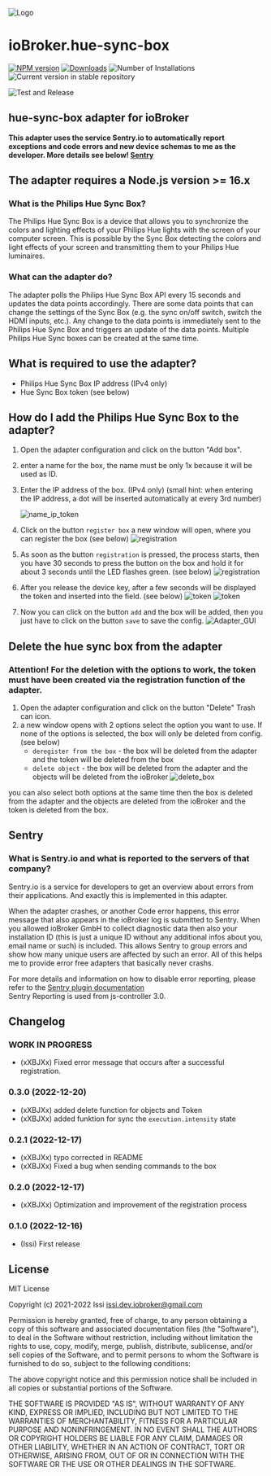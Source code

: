 ![Logo](admin/hueSyncBox.png)
# ioBroker.hue-sync-box

[![NPM version](https://img.shields.io/npm/v/iobroker.hue-sync-box.svg)](https://www.npmjs.com/package/iobroker.hue-sync-box)
[![Downloads](https://img.shields.io/npm/dm/iobroker.hue-sync-box.svg)](https://www.npmjs.com/package/iobroker.hue-sync-box)
![Number of Installations](https://iobroker.live/badges/hue-sync-box-installed.svg)
![Current version in stable repository](https://iobroker.live/badges/hue-sync-box-stable.svg)

![Test and Release](https://github.com/xXBJXx/ioBroker.hue-sync-box/workflows/Test%20and%20Release/badge.svg)

## hue-sync-box adapter for ioBroker

**This adapter uses the service Sentry.io to automatically report exceptions and code errors and new device schemas to me as the developer.
More details see below! [Sentry](#sentry)**

## The adapter requires a Node.js version >= 16.x

### What is the Philips Hue Sync Box?

The Philips Hue Sync Box is a device that allows you to synchronize the colors and lighting effects of your Philips Hue lights with the screen of your
computer screen. This is possible by the Sync Box detecting the colors and light effects of your screen and transmitting them to your Philips
Hue luminaires.

### What can the adapter do?

The adapter polls the Philips Hue Sync Box API every 15 seconds and updates the data points accordingly.
There are some data points that can change the settings of the Sync Box (e.g. the sync on/off switch, switch the HDMI inputs, etc.).
Any change to the data points is immediately sent to the Philips Hue Sync Box and triggers an update of the data points.
Multiple Philips Hue Sync boxes can be created at the same time.

## What is required to use the adapter?

- Philips Hue Sync Box IP address (IPv4 only)
- Hue Sync Box token (see below)

## How do I add the Philips Hue Sync Box to the adapter?

1. Open the adapter configuration and click on the button "Add box".
2. enter a name for the box, the name must be only 1x because it will be used as ID.
3. Enter the IP address of the box. (IPv4 only) (small hint: when entering the IP address, a dot will be inserted automatically at every 3rd number)

   ![name_ip_token](admin/media/name_ip_token.png)
4. Click on the button `register box` a new window will open, where you can register the box (see below)
   ![registration](admin/media/registration.png)
5. As soon as the button `registration` is pressed, the process starts, then you have 30 seconds to press the button on the box and hold it for 
   about 3 seconds until the LED flashes green. (see below)
   ![registration](admin/media/registration_timer.png)
6. After you release the device key, after a few seconds will be displayed the token and inserted into the field. (see below)
   ![token](admin/media/registration_successful.png)
   ![token](admin/media/token.png)
7. Now you can click on the button `add` and the box will be added, then you just have to click on the button `save` to save the config.
   ![Adapter_GUI](admin/media/Adapter_GUI.png)

## Delete the hue sync box from the adapter
### Attention! For the deletion with the options to work, the token must have been created via the registration function of the adapter.

1. Open the adapter configuration and click on the button "Delete" Trash can icon.
2. a new window opens with 2 options select the option you want to use. If none of the options is selected, the box will only be deleted from 
   config. (see below) 
   - `deregister from the box` - the box will be deleted from the adapter and the token will be deleted from the box
   - `delete object` - the box will be deleted from the adapter and the objects will be deleted from the ioBroker
     ![delete_box](admin/media/delete_device.png)
   
you can also select both options at the same time then the box is deleted from the adapter and the objects are deleted from the ioBroker and 
the token is deleted from the box.


## Sentry
### What is Sentry.io and what is reported to the servers of that company?

Sentry.io is a service for developers to get an overview about errors from their applications. And exactly this is
implemented in this adapter.

When the adapter crashes, or another Code error happens, this error message that also appears in the ioBroker log is
submitted to Sentry. When you
allowed ioBroker GmbH to collect diagnostic data then also your installation ID (this is just a unique ID without any
additional infos about you, email name or such)
is included. This allows Sentry to group errors and show how many unique users are affected by such an error.
All of this helps me to provide error free adapters that basically never crashs. 

For more details and information on how to disable error reporting, please refer to the
[Sentry plugin documentation](https://github.com/ioBroker/plugin-sentry#plugin-sentry) <br>
Sentry Reporting is used from js-controller 3.0.

## Changelog
<!--
	Placeholder for the next version (at the beginning of the line):
	### **WORK IN PROGRESS**
-->
### **WORK IN PROGRESS**
* (xXBJXx) Fixed error message that occurs after a successful registration.

### 0.3.0 (2022-12-20)
* (xXBJXx) added delete function for objects and Token
* (xXBJXx) added funktion for sync the `execution.intensity` state

### 0.2.1 (2022-12-17)
* (xXBJXx) typo corrected in README
* (xXBJXx) Fixed a bug when sending commands to the box

### 0.2.0 (2022-12-17)
* (xXBJXx) Optimization and improvement of the registration process

### 0.1.0 (2022-12-16)
* (Issi) First release

## License
MIT License

Copyright (c) 2021-2022 Issi <issi.dev.iobroker@gmail.com>

Permission is hereby granted, free of charge, to any person obtaining a copy
of this software and associated documentation files (the "Software"), to deal
in the Software without restriction, including without limitation the rights
to use, copy, modify, merge, publish, distribute, sublicense, and/or sell
copies of the Software, and to permit persons to whom the Software is
furnished to do so, subject to the following conditions:

The above copyright notice and this permission notice shall be included in all
copies or substantial portions of the Software.

THE SOFTWARE IS PROVIDED "AS IS", WITHOUT WARRANTY OF ANY KIND, EXPRESS OR
IMPLIED, INCLUDING BUT NOT LIMITED TO THE WARRANTIES OF MERCHANTABILITY,
FITNESS FOR A PARTICULAR PURPOSE AND NONINFRINGEMENT. IN NO EVENT SHALL THE
AUTHORS OR COPYRIGHT HOLDERS BE LIABLE FOR ANY CLAIM, DAMAGES OR OTHER
LIABILITY, WHETHER IN AN ACTION OF CONTRACT, TORT OR OTHERWISE, ARISING FROM,
OUT OF OR IN CONNECTION WITH THE SOFTWARE OR THE USE OR OTHER DEALINGS IN THE
SOFTWARE.